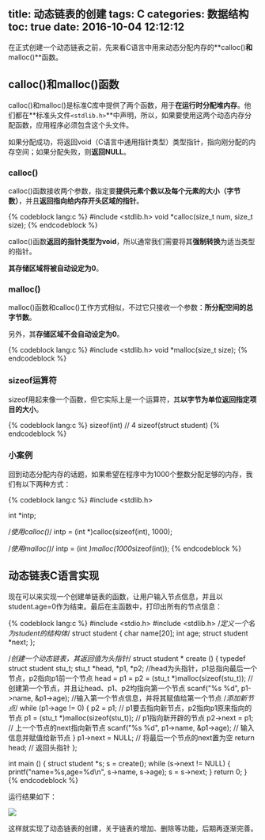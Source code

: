 title: 动态链表的创建
tags: C
categories: 数据结构
toc: true
date: 2016-10-04 12:12:12
---

在正式创建一个动态链表之前，先来看C语言中用来动态分配内存的**calloc()**和**malloc()**函数。

## calloc()和malloc()函数

calloc()和malloc()是标准C库中提供了两个函数，用于**在运行时分配堆内存**。他们都在**标准头文件`<stdlib.h>`**中声明，所以，如果要使用这两个动态内存分配函数，应用程序必须包含这个头文件。

如果分配成功，将返回void（C语言中通用指针类型）类型指针，指向刚分配的内存空间；如果分配失败，则**返回NULL**。

### calloc()

calloc()函数接收两个参数，指定要**提供元素个数以及每个元素的大小（字节数）**，并且**返回指向给内存开头区域的指针**。

{% codeblock lang:c %}
#include <stdlib.h>
void *calloc(size_t num, size_t size);
{% endcodeblock %}

calloc()函数**返回的指针类型为void**，所以通常我们需要将其**强制转换**为适当类型的指针。

**其存储区域将被自动设定为0**。

### malloc()

malloc()函数和calloc()工作方式相似，不过它只接收一个参数：**所分配空间的总字节数**。

另外，其**存储区域不会自动设定为0**。

{% codeblock lang:c %}
#include <stdlib.h>
void *malloc(size_t size);
{% endcodeblock %}

### sizeof运算符

sizeof用起来像一个函数，但它实际上是一个运算符，其**以字节为单位返回指定项目的大小**。

{% codeblock lang:c %}
sizeof(int)          // 4
sizeof(struct student)
{% endcodeblock %}

### 小案例

回到动态分配内存的话题，如果希望在程序中为1000个整数分配足够的内存，我们有以下两种方式：

{% codeblock lang:c %}
#include <stdlib.h>

int *intp;

/*使用calloc()*/
intp = (int *)calloc(sizeof(int), 1000);

/*使用malloc()*/
intp = (int *)malloc(1000*sizeof(int));
{% endcodeblock %}

## 动态链表C语言实现

现在可以来实现一个创建单链表的函数，让用户输入节点信息，并且以student.age=0作为结束。最后在主函数中，打印出所有的节点信息：

{% codeblock lang:c %}
#include <stdio.h>
#include <stdlib.h>
/*定义一个名为student的结构体*/
struct student {
  char name[20];
  int age;
  struct student *next;
};

/*创建一个动态链表，其返回值为头指针*/
struct student * create () {
  typedef struct student stu_t;
  stu_t *head, *p1, *p2;   //head为头指针，p1总指向最后一个节点，p2指向p1前一个节点
  head = p1 = p2 = (stu_t *)malloc(sizeof(stu_t));  //创建第一个节点，并且让head、p1、p2均指向第一个节点
  scanf("%s %d", p1->name, &p1->age);  //输入第一个节点信息，并将其赋值给第一个节点
  /*添加新节点*/
  while (p1->age != 0) {
    p2 = p1;                               // p1要去指向新节点，p2指向p1原来指向的节点
    p1 = (stu_t *)malloc(sizeof(stu_t));    // p1指向新开辟的节点
    p2->next = p1;                          // 上一个节点的next指向新节点
    scanf("%s %d", p1->name, &p1->age);     // 输入信息并赋值给新节点
  }
  p1->next = NULL;                          // 将最后一个节点的next置为空
  return head;                              // 返回头指针
};

int main () {
  struct student *s;
  s = create();
  while (s->next != NULL) {
    printf("name=%s,age=%d\n", s->name, s->age);
    s = s->next;
  }
  return 0;
}
{% endcodeblock %}

运行结果如下：

![](http://7xvlvo.com1.z0.glb.clouddn.com/%E5%88%9B%E5%BB%BA%E9%93%BE%E8%A1%A8.png)

这样就实现了动态链表的创建，关于链表的增加、删除等功能，后期再逐渐完善。


